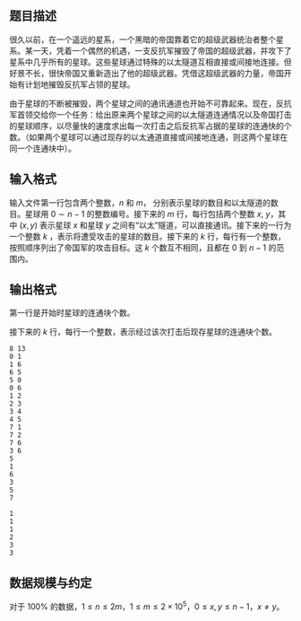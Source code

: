 ## 题目描述

很久以前，在一个遥远的星系，一个黑暗的帝国靠着它的超级武器统治者整个星系。某一天，凭着一个偶然的机遇，一支反抗军摧毁了帝国的超级武器，并攻下了星系中几乎所有的星球。这些星球通过特殊的以太隧道互相直接或间接地连接。但好景不长，很快帝国又重新造出了他的超级武器。凭借这超级武器的力量，帝国开始有计划地摧毁反抗军占领的星球。

由于星球的不断被摧毁，两个星球之间的通讯通道也开始不可靠起来。现在，反抗军首领交给你一个任务：给出原来两个星球之间的以太隧道连通情况以及帝国打击的星球顺序，以尽量快的速度求出每一次打击之后反抗军占据的星球的连通快的个数。（如果两个星球可以通过现存的以太通道直接或间接地连通，则这两个星球在同一个连通块中）。

## 输入格式

输入文件第一行包含两个整数，$n$ 和 $m$， 分别表示星球的数目和以太隧道的数目。星球用 $0 \sim n - 1$ 的整数编号。接下来的 $m$ 行，每行包括两个整数 $x$, $y$，其中 $(x, y)$ 表示星球 $x$ 和星球 $y$ 之间有“以太”隧道，可以直接通讯。接下来的一行为一个整数 $k$ ，表示将遭受攻击的星球的数目。接下来的 $k$ 行，每行有一个整数，按照顺序列出了帝国军的攻击目标。这 $k$ 个数互不相同，且都在 $0$ 到 $n - 1$ 的范围内。

## 输出格式

第一行是开始时星球的连通块个数。

接下来的 $k$ 行，每行一个整数，表示经过该次打击后现存星球的连通块个数。

```input1
8 13
0 1
1 6
6 5
5 0
0 6
1 2
2 3
3 4
4 5
7 1
7 2
7 6
3 6
5
1
6
3
5
7
```

```output1
1
1
1
2
3
3
```

## 数据规模与约定

对于 $100\%$ 的数据，$1 \le n \le 2m$，$1 \le m \le 2 \times 10^5$，$0\le x, y \le n-1$，$x \neq y$。